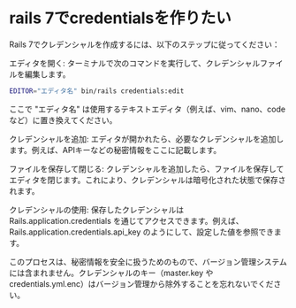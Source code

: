# rails 7でcredentialsを作りたい

Rails 7でクレデンシャルを作成するには、以下のステップに従ってください：

エディタを開く: ターミナルで次のコマンドを実行して、クレデンシャルファイルを編集します。

```bash
EDITOR="エディタ名" bin/rails credentials:edit
```

ここで "エディタ名" は使用するテキストエディタ（例えば、vim、nano、code など）に置き換えてください。


クレデンシャルを追加: エディタが開かれたら、必要なクレデンシャルを追加します。例えば、APIキーなどの秘密情報をここに記載します。

ファイルを保存して閉じる: クレデンシャルを追加したら、ファイルを保存してエディタを閉じます。これにより、クレデンシャルは暗号化された状態で保存されます。

クレデンシャルの使用: 保存したクレデンシャルは Rails.application.credentials を通じてアクセスできます。例えば、Rails.application.credentials.api_key のようにして、設定した値を参照できます。

このプロセスは、秘密情報を安全に扱うためのもので、バージョン管理システムには含まれません。クレデンシャルのキー（master.key や credentials.yml.enc）はバージョン管理から除外することを忘れないでください。

